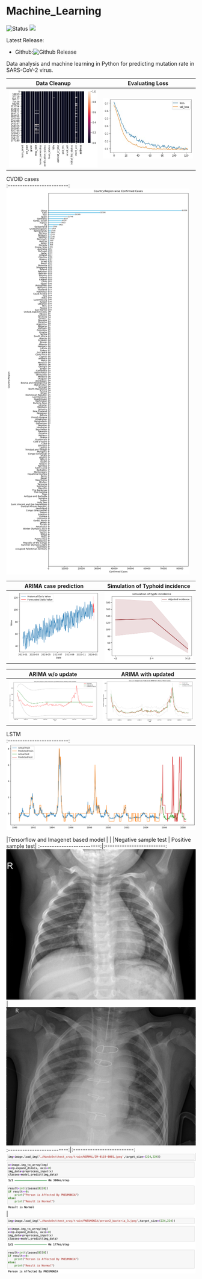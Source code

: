 # Machine_Learning

![Status](https://img.shields.io/badge/status-stable-%231fe01f)
<a href="https://doi.org/10.1016/j.imu.2021.100798"><img src="https://img.shields.io/badge/DOI-10.1016/j.imu.2021.100798-blue"></a>

Latest Release:
* Github:![Github Release](https://img.shields.io/badge/release-v1-blue)

Data analysis and machine learning in Python for predicting mutation rate in SARS-CoV-2 virus.

Data Cleanup             |  Evaluating Loss
:-------------------------:|:-------------------------:
![](https://github.com/hasanwraeth/Machine_Learning/blob/main/cleanup.jpg)  |  ![](https://github.com/hasanwraeth/Machine_Learning/blob/main/loss.jpg)

CVOID cases             
:-------------------------:
![](https://github.com/hasanwraeth/Machine_Learning/blob/main/cases.png) 

ARIMA case prediction            | Simulation of Typhoid incidence
:-------------------------:|:-------------------------:
![](https://github.com/hasanwraeth/Machine_Learning/blob/main/ARIMA_pred.png)|  ![](https://github.com/hasanwraeth/Machine_Learning/blob/main/typhi.png)

ARIMA w/o update            | ARIMA with updated
:-------------------------:|:-------------------------:
![](https://github.com/hasanwraeth/Machine_Learning/blob/main/ARIMAwoup.png)|  ![](https://github.com/hasanwraeth/Machine_Learning/blob/main/ARIMAup.png)

LSTM             
:-------------------------:
![](https://github.com/hasanwraeth/Machine_Learning/blob/main/LSTM.png) 

|Tensorflow and Imagenet based model | |
|Negative sample test            | Positive sample test|
:-------------------------:|:-------------------------:
![](https://github.com/hasanwraeth/Machine_Learning/blob/main/IM-0119-0001.jpeg)|  ![](https://github.com/hasanwraeth/Machine_Learning/blob/main/person2_bacteria_3.jpeg)
:-------------------------:|:-------------------------:
![](https://github.com/hasanwraeth/Machine_Learning/blob/main/RN.png)|  ![](https://github.com/hasanwraeth/Machine_Learning/blob/main/RP.png)
